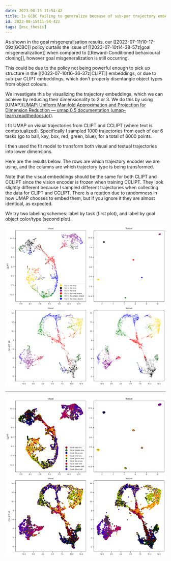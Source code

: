 ```yaml
---
date: 2023-08-15 11:54:42
title: Is GCBC failing to generalize because of sub-par trajectory embeddings?
id: 2023-08-15t11-54-42z
tags: [msc_thesis]
---
```


As shown in the [goal misgeneralisation results](2023-08-10t10-40-36z.md), our
[[2023-07-11t10-17-09z|GCBC]] policy curtails the issue of
[[2023-07-10t14-38-57z|goal misgeneralization]] when compared to
[[Reward-Conditioned behavioural cloning]], however goal misgeneralization is
still occurring.

This could be due to the policy not being powerful enough to pick up structure
in the [[2023-07-10t16-36-37z|CLIPT]] embeddings, or due to sub-par CLIPT
embeddings, which don't properly disentangle object types from object colours.

We investigate this by visualizing the trajectory embeddings, which we can
achieve by reducing their dimensionality to 2 or 3. We do this by using
[UMAP]([UMAP: Uniform Manifold Approximation and Projection for Dimension Reduction — umap 0.5 documentation (umap-learn.readthedocs.io)](https://umap-learn.readthedocs.io/en/latest/)).

I fit UMAP on visual trajectories from CLIPT and CCLIPT (where text is
contextualized). Specifically I sampled 1000 trajectories from each of our 6
tasks (go to ball, key, box, red, green, blue), for a total of 6000 points.

I then used the fit model to transform both visual and textual trajectories into
lower dimensions.

Here are the results below. The rows are which trajectory encoder we are using,
and the columns are which trajectory type is being transformed.

Note that the visual embeddings should be the same for both CLIPT and CCLIPT
since the vision encoder is frozen when training CCLIPT. They look slightly
different because I sampled different trajectories when collecting the data for
CLIPT and CCLIPT. There is a rotation due to randomness in how UMAP chooses to
embed them, but if you ignore it they are almost identical, as expected.

We try two labeling schemes: label by task (first plot), and label by goal
object color/type (second plot).

![](./images/thesis/clusters_task.png)

---

![](./images/thesis/clusters_goal.png)
